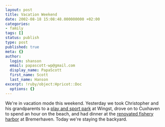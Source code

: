 ```yaml
---
layout: post
title: Vacation Weekend
date: 2002-08-18 15:08:48.000000000 +02:00
categories:
- family
tags: []
status: publish
type: post
published: true
meta: {}
author:
  login: shanson
  email: papascott-wp@gmail.com
  display_name: PapaScott
  first_name: Scott
  last_name: Hanson
excerpt: !ruby/object:Hpricot::Doc
  options: {}
---
```

<p>We're in vacation mode this weekend. Yesterday we took Christopher and his grandparents to a <a href="http://www.wingst.de/spiel_und_sportpark/home.htm">play and sport  park</a> at Wingst, drove on to Cuxhaven to spend an hour on the beach, and had dinner at the <a href="http://www.schaufenster-fischereihafen.de/">renovated fishery harbor</a>  at Bremerhaven. Today we're staying the backyard.</p>
